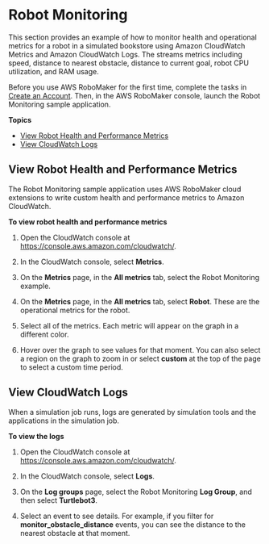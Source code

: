 # Robot Monitoring<a name="gs-robotmonitoring"></a>

This section provides an example of how to monitor health and operational metrics for a robot in a simulated bookstore using Amazon CloudWatch Metrics and Amazon CloudWatch Logs\. The streams metrics including speed, distance to nearest obstacle, distance to current goal, robot CPU utilization, and RAM usage\. 

Before you use AWS RoboMaker for the first time, complete the tasks in [Create an Account](gs-set-up.md)\. Then, in the AWS RoboMaker console, launch the Robot Monitoring sample application\.

**Topics**
+ [View Robot Health and Performance Metrics](#gs-robotmonitoring-metrics)
+ [View CloudWatch Logs](#gs-robotmonitoring-logs)

## View Robot Health and Performance Metrics<a name="gs-robotmonitoring-metrics"></a>

The Robot Monitoring sample application uses AWS RoboMaker cloud extensions to write custom health and performance metrics to Amazon CloudWatch\.

**To view robot health and performance metrics**

1. Open the CloudWatch console at [https://console\.aws\.amazon\.com/cloudwatch/](https://console.aws.amazon.com/cloudwatch/)\.

1. In the CloudWatch console, select **Metrics**\. 

1. On the **Metrics** page, in the **All metrics** tab, select the Robot Monitoring example\. 

1. On the **Metrics** page, in the **All metrics** tab, select **Robot**\. These are the operational metrics for the robot\. 

1. Select all of the metrics\. Each metric will appear on the graph in a different color\. 

1. Hover over the graph to see values for that moment\. You can also select a region on the graph to zoom in or select **custom** at the top of the page to select a custom time period\.

## View CloudWatch Logs<a name="gs-robotmonitoring-logs"></a>

When a simulation job runs, logs are generated by simulation tools and the applications in the simulation job\.

**To view the logs**

1. Open the CloudWatch console at [https://console\.aws\.amazon\.com/cloudwatch/](https://console.aws.amazon.com/cloudwatch/)\.

1. In the CloudWatch console, select **Logs**\. 

1. On the **Log groups** page, select the Robot Monitoring **Log Group**, and then select **Turtlebot3**\. 

1. Select an event to see details\. For example, if you filter for **monitor\_obstacle\_distance** events, you can see the distance to the nearest obstacle at that moment\. 